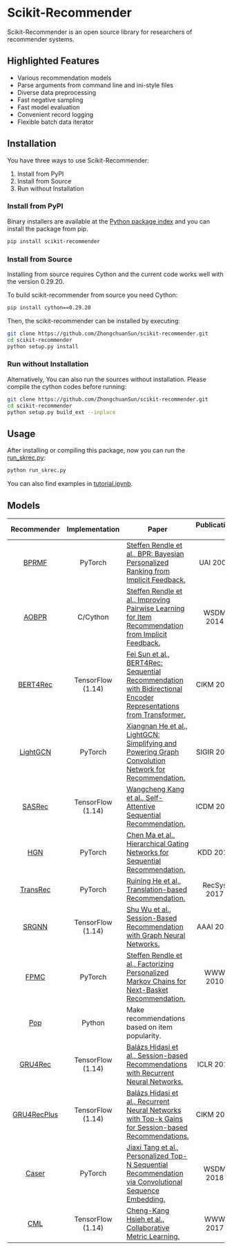 <!-- Add banner here -->

# Scikit-Recommender

<!-- Describe your project in brief -->
Scikit-Recommender is an open source library for researchers of recommender systems.

## Highlighted Features

- Various recommendation models
- Parse arguments from command line and ini-style files
- Diverse data preprocessing
- Fast negative sampling
- Fast model evaluation
- Convenient record logging
- Flexible batch data iterator

## Installation
<!-- ## Install Scikit-Recommender -->

You have three ways to use Scikit-Recommender:

1. Install from PyPI
2. Install from Source
3. Run without Installation

### Install from PyPI

Binary installers are available at the [Python package index](https://pypi.org/project/scikit-recommender/) and you can install the package from pip.

```sh
pip install scikit-recommender
```

### Install from Source

Installing from source requires Cython and the current code works well with the version 0.29.20.

To build scikit-recommender from source you need Cython:

```sh
pip install cython==0.29.20
```

Then, the scikit-recommender can be installed by executing:

```sh
git clone https://github.com/ZhongchuanSun/scikit-recommender.git
cd scikit-recommender
python setup.py install
```

### Run without Installation

Alternatively, You can also run the sources without installation.
Please compile the cython codes before running:

```sh
git clone https://github.com/ZhongchuanSun/scikit-recommender.git
cd scikit-recommender
python setup.py build_ext --inplace
```

## Usage

After installing or compiling this package, now you can run the [run_skrec.py]([./run_skrec.py](https://github.com/ZhongchuanSun/scikit-recommender/blob/master/run_skrec.py)):

```sh
python run_skrec.py
```

You can also find examples in [tutorial.ipynb](https://github.com/ZhongchuanSun/scikit-recommender/blob/master/tutorial.ipynb).

## Models

| Recommender | Implementation | Paper | Publication &nbsp;&nbsp;&nbsp;|
|:-:|:-:|---|:-:|
| [BPRMF](skrec/recommender/BPRMF.py)                   | PyTorch           | [Steffen Rendle et al., BPR: Bayesian Personalized Ranking from Implicit Feedback.](https://dl.acm.org/doi/10.5555/1795114.1795167) | UAI 2009 |
| [AOBPR](skrec/recommender/AOBPR/AOBPR.py)             | C/Cython          | [Steffen Rendle et al., Improving Pairwise Learning for Item Recommendation from Implicit Feedback.](https://dl.acm.org/doi/10.1145/2556195.2556248) | WSDM 2014 |
| [BERT4Rec](skrec/recommender/BERT4Rec/BERT4Rec.py)    | TensorFlow (1.14) | [Fei Sun et al., BERT4Rec: Sequential Recommendation with Bidirectional Encoder Representations from Transformer.](https://dl.acm.org/doi/abs/10.1145/3357384.3357895) | CIKM 2019 |
| [LightGCN](skrec/recommender/LightGCN.py)             | PyTorch           | [Xiangnan He et al., LightGCN: Simplifying and Powering Graph Convolution Network for Recommendation.](https://dl.acm.org/doi/10.1145/3397271.3401063)| SIGIR 2020 |
| [SASRec](skrec/recommender/SASRec.py)                 | TensorFlow (1.14) | [Wangcheng Kang et al., Self-Attentive Sequential Recommendation.](https://ieeexplore.ieee.org/abstract/document/8594844) | ICDM 2018 |
| [HGN](skrec/recommender/HGN.py)                       |  PyTorch          | [Chen Ma et al., Hierarchical Gating Networks for Sequential Recommendation.](https://dl.acm.org/doi/10.1145/3292500.3330984) | KDD 2019 |
| [TransRec](skrec/recommender/TransRec.py)             | PyTorch           | [Ruining He et al., Translation-based Recommendation.](https://dl.acm.org/doi/10.1145/3109859.3109882) | RecSys 2017 |
| [SRGNN](skrec/recommender/SRGNN.py)                   | TensorFlow (1.14) | [Shu Wu et al., Session-Based Recommendation with Graph Neural Networks.](https://ojs.aaai.org/index.php/AAAI/article/view/3804) | AAAI 2019 |
| [FPMC](skrec/recommender/FPMC.py)                     | PyTorch           | [Steffen Rendle et al., Factorizing Personalized Markov Chains for Next-Basket Recommendation.](https://dl.acm.org/doi/10.1145/1772690.1772773)  | WWW 2010 |
| [Pop](skrec/recommender/Pop.py)                       | Python            | Make recommendations based on item popularity. |
| [GRU4Rec](skrec/recommender/GRU4Rec.py)               | TensorFlow (1.14) | [Balázs Hidasi et al., Session-based Recommendations with Recurrent Neural Networks.](https://arxiv.org/abs/1511.06939) | ICLR 2016 |
| [GRU4RecPlus](skrec/recommender/GRU4RecPlus.py)       | TensorFlow (1.14) | [Balázs Hidasi et al., Recurrent Neural Networks with Top-k Gains for Session-based Recommendations.](https://dl.acm.org/doi/10.1145/3269206.3271761) | CIKM 2018 |
| [Caser](skrec/recommender/Caser.py)                   | PyTorch           |[Jiaxi Tang et al., Personalized Top-N Sequential Recommendation via Convolutional Sequence Embedding.](https://dl.acm.org/doi/10.1145/3159652.3159656) | WSDM 2018 |
| [CML](skrec/recommender/CML.py)                       | TensorFlow (1.14) | [Cheng-Kang Hsieh et al., Collaborative Metric Learning.](https://dl.acm.org/doi/10.1145/3038912.3052639) | WWW 2017 |
